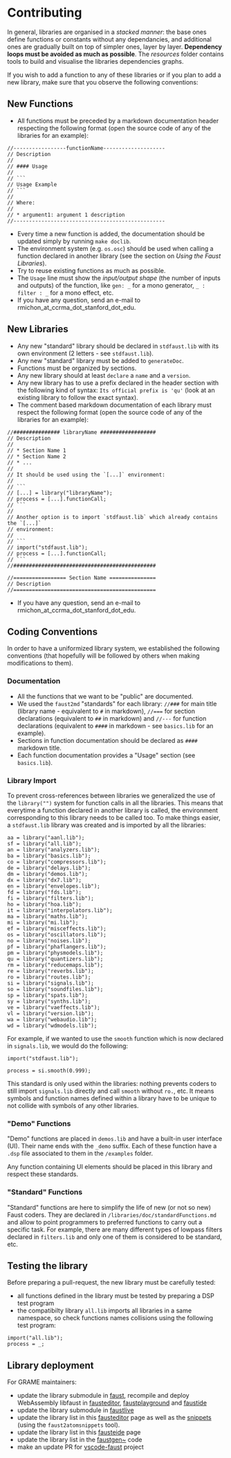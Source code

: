 # Contributing

In general, libraries are organised in a *stacked manner*: the base ones define functions or constants without any dependancies, and additional ones are gradually built on top of simpler ones, layer by layer. **Dependency loops must be avoided as much as possible**. The *resources* folder contains tools to build and visualise the libraries dependencies graphs.

If you wish to add a function to any of these libraries or if you plan to add a new library, make sure that you observe the following conventions:

## New Functions

* All functions must be preceded by a markdown documentation header respecting the following format (open the source code of any of the libraries for an example):

```
//-----------------functionName--------------------
// Description
//
// #### Usage
//
// ```
// Usage Example
// ```
//
// Where:
//
// * argument1: argument 1 description
//-------------------------------------------------
```

* Every time a new function is added, the documentation should be updated simply by running `make doclib`. <!-- TODO -->
* The environment system (e.g. `os.osc`) should be used when calling a function declared in another library (see the section on *Using the Faust Libraries*).
* Try to reuse existing functions as much as possible.
* The `Usage` line must show the *input/output shape* (the number of inputs and outputs) of the function, like `gen: _` for a mono generator, `_ : filter : _` for a mono effect, etc.
* If you have any question, send an e-mail to rmichon_at_ccrma_dot_stanford_dot_edu.

## New Libraries

* Any new "standard" library should be declared in `stdfaust.lib` with its own environment (2 letters - see `stdfaust.lib`).
* Any new "standard" library must be added to `generateDoc`.
* Functions must be organized by sections.
* Any new library should at least `declare` a `name` and a `version`.
* Any new library has to use a prefix declared in the header section with the following kind of syntax: `Its official prefix is 'qu'` (look at an existing library to follow the exact syntax).
* The comment based markdown documentation of each library must respect the following format (open the source code of any of the libraries for an example):

```
//############### libraryName ##################
// Description
//
// * Section Name 1
// * Section Name 2
// * ...
//
// It should be used using the `[...]` environment:
//
// ```
// [...] = library("libraryName");
// process = [...].functionCall;
// ```
//
// Another option is to import `stdfaust.lib` which already contains the `[...]`
// environment:
//
// ```
// import("stdfaust.lib");
// process = [...].functionCall;
// ```
//##############################################

//================= Section Name ===============
// Description
//==============================================
```
* If you have any question, send an e-mail to rmichon_at_ccrma_dot_stanford_dot_edu.

## Coding Conventions

In order to have a uniformized library system, we established the following conventions (that hopefully will be followed by others when making modifications to them).

### Documentation

* All the functions that we want to be "public" are documented.
* We used the `faust2md` "standards" for each library: `//###` for main title (library name - equivalent to `#` in markdown), `//===` for section declarations (equivalent to `##` in markdown) and `//---` for function declarations (equivalent to `####` in markdown - see `basics.lib` for an example).
* Sections in function documentation should be declared as `####` markdown title.
* Each function documentation provides a "Usage" section (see `basics.lib`).

### Library Import

To prevent cross-references between libraries we generalized the use of the `library("")` system for function calls in all the libraries. This means that everytime a function declared in another library is called, the environment corresponding to this library needs to be called too. To make things easier, a `stdfaust.lib` library was created and is imported by all the libraries:

```
aa = library("aanl.lib");
sf = library("all.lib");
an = library("analyzers.lib");
ba = library("basics.lib");
co = library("compressors.lib");
de = library("delays.lib");
dm = library("demos.lib");
dx = library("dx7.lib");
en = library("envelopes.lib");
fd = library("fds.lib");
fi = library("filters.lib");
ho = library("hoa.lib");
it = library("interpolators.lib");
ma = library("maths.lib");
mi = library("mi.lib");
ef = library("misceffects.lib");
os = library("oscillators.lib");
no = library("noises.lib");
pf = library("phaflangers.lib");
pm = library("physmodels.lib");
qu = library("quantizers.lib");
rm = library("reducemaps.lib");
re = library("reverbs.lib");
ro = library("routes.lib");
si = library("signals.lib");
so = library("soundfiles.lib");
sp = library("spats.lib");
sy = library("synths.lib");
ve = library("vaeffects.lib");
vl = library("version.lib");
wa = library("webaudio.lib");
wd = library("wdmodels.lib");
```

For example, if we wanted to use the `smooth` function which is now declared in `signals.lib`, we would do the following:

```
import("stdfaust.lib");

process = si.smooth(0.999);
```

This standard is only used within the libraries: nothing prevents coders to still import `signals.lib` directly and call `smooth` without `ro.`, etc. It means symbols and function names defined within a library have to be unique to not collide with symbols of any other libraries.  

### "Demo" Functions

"Demo" functions are placed in `demos.lib` and have a built-in user interface (UI). Their name ends with the `_demo` suffix. Each of these function have a `.dsp` file associated to them in the `/examples` folder.

Any function containing UI elements should be placed in this library and respect these standards.

### "Standard" Functions

"Standard" functions are here to simplify the life of new (or not so new) Faust coders. They are declared in `/libraries/doc/standardFunctions.md` and allow to point programmers to preferred functions to carry out a specific task. For example, there are many different types of lowpass filters declared in `filters.lib` and only one of them is considered to be standard, etc.

## Testing the library

Before preparing a pull-request, the new library must be carefully tested:

- all functions defined  in the  library must be tested by preparing a DSP test program
- the  compatibilty library `all.lib` imports all libraries in a same namespace, so check functions names collisions using the following test program:

```
import("all.lib");
process = _;
```

## Library deployment

For GRAME maintainers:

- update the library submodule in [faust](https://github.com/grame-cncm/faust), recompile and deploy WebAssembly libfaust in [fausteditor](https://github.com/grame-cncm/fausteditor), [faustplayground](https://github.com/grame-cncm/faustplayground) and [faustide](https://github.com/grame-cncm/faustide)
- update the library submodule in [faustlive](https://github.com/grame-cncm/faustlive) 
- update the library list in this [fausteditor](https://github.com/grame-cncm/fausteditor/blob/master/scripts/faustlive.js) page as well as the [snippets](https://github.com/grame-cncm/fausteditor/blob/master/codemirror/mode/faust/faustsnippets.js) (using the `faust2atomsnippets` tool).
- update the library list in this [fausteide](https://github.com/grame-cncm/faustide/blob/master/src/documentation.ts) page
- update the library list in the [faustgen~](https://github.com/grame-cncm/faust/blob/master-dev/embedded/faustgen/src/faustgen%7E.cpp) code
- make an update PR for [vscode-faust](https://github.com/hellbent/vscode-faust) project

